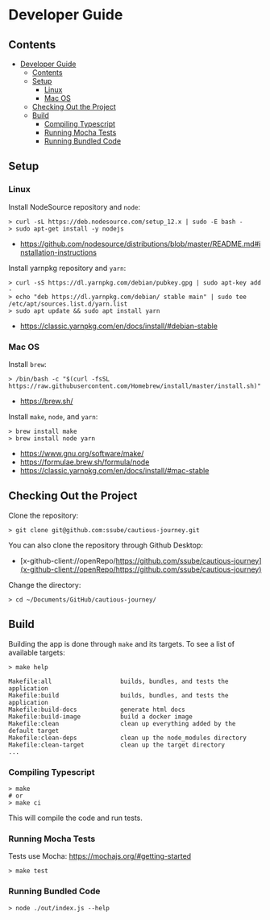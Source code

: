 # Developer Guide

## Contents

- [Developer Guide](#developer-guide)
  - [Contents](#contents)
  - [Setup](#setup)
    - [Linux](#linux)
    - [Mac OS](#mac-os)
  - [Checking Out the Project](#checking-out-the-project)
  - [Build](#build)
    - [Compiling Typescript](#compiling-typescript)
    - [Running Mocha Tests](#running-mocha-tests)
    - [Running Bundled Code](#running-bundled-code)

## Setup

### Linux

Install NodeSource repository and `node`:

```shell
> curl -sL https://deb.nodesource.com/setup_12.x | sudo -E bash -
> sudo apt-get install -y nodejs
```

- https://github.com/nodesource/distributions/blob/master/README.md#installation-instructions

Install yarnpkg repository and `yarn`:

```shell
> curl -sS https://dl.yarnpkg.com/debian/pubkey.gpg | sudo apt-key add -
> echo "deb https://dl.yarnpkg.com/debian/ stable main" | sudo tee /etc/apt/sources.list.d/yarn.list
> sudo apt update && sudo apt install yarn
```

- https://classic.yarnpkg.com/en/docs/install/#debian-stable

### Mac OS

Install `brew`:

```shell
> /bin/bash -c "$(curl -fsSL https://raw.githubusercontent.com/Homebrew/install/master/install.sh)"
```

- https://brew.sh/

Install `make`, `node`, and `yarn`:

```shell
> brew install make
> brew install node yarn
```

- https://www.gnu.org/software/make/
- https://formulae.brew.sh/formula/node
- https://classic.yarnpkg.com/en/docs/install/#mac-stable

## Checking Out the Project

Clone the repository:

```shell
> git clone git@github.com:ssube/cautious-journey.git
```

You can also clone the repository through Github Desktop:

- [x-github-client://openRepo/https://github.com/ssube/cautious-journey](x-github-client://openRepo/https://github.com/ssube/cautious-journey)

Change the directory:

```shell
> cd ~/Documents/GitHub/cautious-journey/
```

## Build

Building the app is done through `make` and its targets. To see a list of available targets:

```shell
> make help

Makefile:all                   builds, bundles, and tests the application
Makefile:build                 builds, bundles, and tests the application
Makefile:build-docs            generate html docs
Makefile:build-image           build a docker image
Makefile:clean                 clean up everything added by the default target
Makefile:clean-deps            clean up the node_modules directory
Makefile:clean-target          clean up the target directory
...
```

### Compiling Typescript

```shell
> make
# or
> make ci
```

This will compile the code and run tests.

### Running Mocha Tests

Tests use Mocha: https://mochajs.org/#getting-started

```shell
> make test
```

### Running Bundled Code

```shell
> node ./out/index.js --help
```
